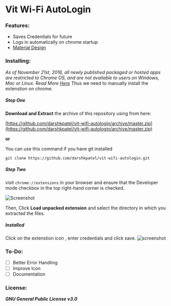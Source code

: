 # Vit Wi-Fi AutoLogin

### Features:
* Saves Credentials for future
* Logs in automatically on chrome startup
* [Material Design](http://materializecss.com)

### Installing:
*As of November 21st, 2016, all newly published packaged or hosted apps are restricted to Chrome OS, and are not available to users on Windows, Mac or Linux. Read More [Here](http://blog.chromium.org/2016/08/from-chrome-apps-to-web.html)*
Thus we need to manually install the extenstion on chrome. 

##### Step One
**Download and Extract** the archive of this repository using from here:

[https://github.com/darshkpatel/vit-wifi-autologin/archive/master.zip](https://github.com/darshkpatel/vit-wifi-autologin/archive/master.zip)

**or**

You can use this command if you have git installed 

`git clone https://github.com/darshkpatel/vit-wifi-autologin.git` 


##### Step Two
visit `chrome://extensions` in your browser and ensure that the Developer mode checkbox in the top right-hand corner is checked.

![Screenshot](https://user-images.githubusercontent.com/11258286/44358002-4ce50e00-a4d1-11e8-8710-a8377ea71634.png)

Then, Click **Load unpacked extension** and select the directory in which you extracted the files.

##### Installed
Click on the extenstion icon , enter credentials and click save.
![screenshot](https://user-images.githubusercontent.com/11258286/44358509-d812d380-a4d2-11e8-9dd0-33ccf388df7d.png)


### To-Do:
- [ ] Better Error Handling
- [ ] Improve Icon
- [ ] Documentation

### License:
 ***GNU General Public License v3.0***
